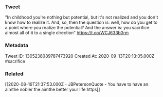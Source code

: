 ### Tweet
"In childhood you're nothing but potential, but it's not realized and you don't know how to realize it. And, so, then the question is: well, how do you get to a point where you realize the potential? And the answer is: you sacrifice almost all of it to a single direction" https://t.co/WCJ633b3rm

### Metadata
Tweet ID: 1305238089787473920
Created At: 2020-09-13T20:13:05.000Z
#sacrifice

### Related
[[2020-08-19T21:37:53.000Z - JBPetersonQuote - You have to have an aimthe nobler the aimthe better your life https]]


